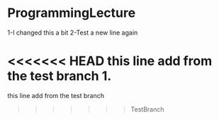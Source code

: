 # ProgrammingLecture
1-I changed this a bit
2-Test a new line again

<<<<<<< HEAD
this line add from the test branch
1.
=======
this line add from the test branch
>>>>>>> TestBranch
